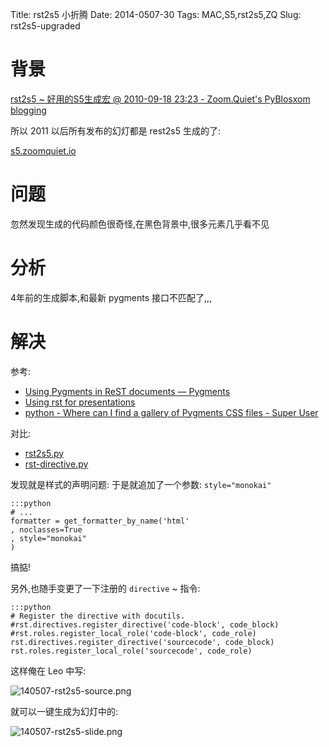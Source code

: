 Title: rst2s5 小折腾
Date: 2014-0507-30
Tags: MAC,S5,rst2s5,ZQ
Slug: rst2s5-upgraded

# 背景

[rst2s5 ~ 好用的S5生成宏 @ 2010-09-18 23:23 - Zoom.Quiet's PyBlosxom blogging](http://blog.zoomquiet.org/pyblosxom/2010/09/index.html)

所以 2011 以后所有发布的幻灯都是 rest2s5 生成的了:

[s5.zoomquiet.io](http://s5.zoomquiet.io/)

# 问题

忽然发现生成的代码颜色很奇怪,在黑色背景中,很多元素几乎看不见

# 分析

4年前的生成脚本,和最新 pygments 接口不匹配了,,,

# 解决

参考:

- [Using Pygments in ReST documents — Pygments](http://pygments.org/docs/rstdirective/)
- [Using rst for presentations](http://morgangoose.com/blog/2010/09/12/using-rst-for-presentations/)
- [python - Where can I find a gallery of Pygments CSS files - Super User](http://superuser.com/questions/374509/where-can-i-find-a-gallery-of-pygments-css-files)

对比:

- [rst2s5.py](http://matt-good.net/files/software-dev-with-trac/rst2s5)
- [rst-directive.py](http://bpgeo.googlecode.com/svn/trunk/rst2s5_template/rst-directive.py)

发现就是样式的声明问题:
于是就追加了一个参数: `style="monokai"`

    :::python
    # ...
    formatter = get_formatter_by_name('html'
    , noclasses=True
    , style="monokai"
    )

搞掂!

另外,也随手变更了一下注册的 `directive` ~ 指令:

    :::python
    # Register the directive with docutils.
    #rst.directives.register_directive('code-block', code_block)
    #rst.roles.register_local_role('code-block', code_role)
    rst.directives.register_directive('sourcecode', code_block)
    rst.roles.register_local_role('sourcecode', code_role)

这样俺在 Leo 中写:

![140507-rst2s5-source.png](http://zoomq.qiniudn.com/ZQCollection/snap/140507-rst2s5-source.png)


就可以一键生成为幻灯中的:

![140507-rst2s5-slide.png](http://zoomq.qiniudn.com/ZQCollection/snap/140507-rst2s5-slide.png)


